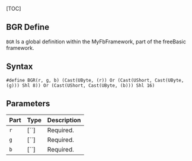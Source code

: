 [TOC]
## BGR Define

`BGR` Is a global definition within the MyFbFramework, part of the freeBasic framework.
## Syntax

```freeBasic
#define BGR(r, g, b) (Cast(UByte, (r)) Or (Cast(UShort, Cast(UByte, (g))) Shl 8)) Or (Cast(UShort, Cast(UByte, (b))) Shl 16)
```

## Parameters

|Part|Type|Description|
| :------------ | :------------ | :------------ |
|`r`|[``]|Required.|
|`g`|[``]|Required.|
|`b`|[``]|Required.|
